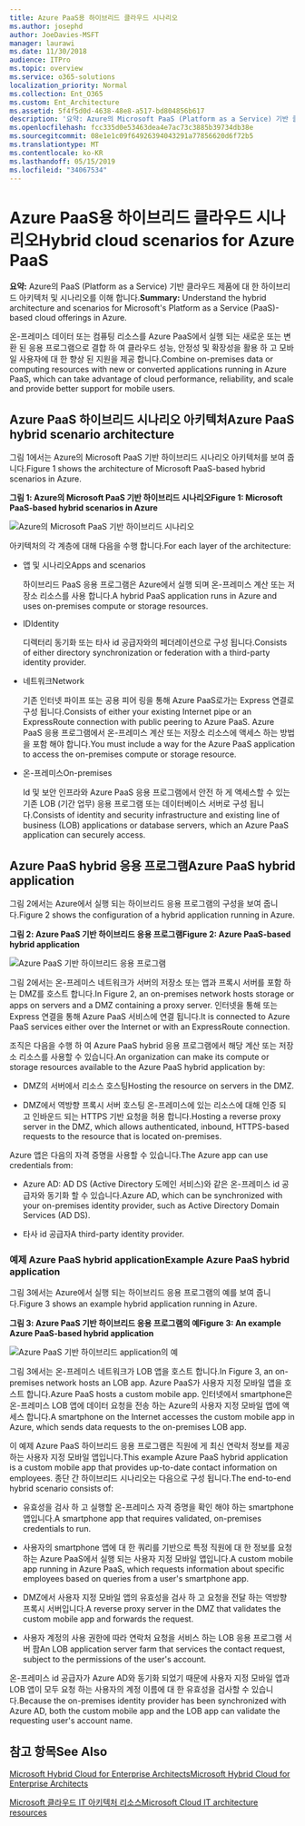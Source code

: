 ```yaml
---
title: Azure PaaS용 하이브리드 클라우드 시나리오
ms.author: josephd
author: JoeDavies-MSFT
manager: laurawi
ms.date: 11/30/2018
audience: ITPro
ms.topic: overview
ms.service: o365-solutions
localization_priority: Normal
ms.collection: Ent_O365
ms.custom: Ent_Architecture
ms.assetid: 5f4f5d0d-4638-48e8-a517-bd804856b617
description: '요약: Azure의 Microsoft PaaS (Platform as a Service) 기반 클라우드 제품에 대 한 하이브리드 아키텍처 및 시나리오를 이해 합니다.'
ms.openlocfilehash: fcc335d0e53463dea4e7ac73c3885b39734db38e
ms.sourcegitcommit: 08e1e1c09f64926394043291a77856620d6f72b5
ms.translationtype: MT
ms.contentlocale: ko-KR
ms.lasthandoff: 05/15/2019
ms.locfileid: "34067534"
---
```

# <a name="hybrid-cloud-scenarios-for-azure-paas"></a><span data-ttu-id="8a385-103">Azure PaaS용 하이브리드 클라우드 시나리오</span><span class="sxs-lookup"><span data-stu-id="8a385-103">Hybrid cloud scenarios for Azure PaaS</span></span>

 <span data-ttu-id="8a385-104">**요약:** Azure의 PaaS (Platform as a Service) 기반 클라우드 제품에 대 한 하이브리드 아키텍처 및 시나리오를 이해 합니다.</span><span class="sxs-lookup"><span data-stu-id="8a385-104">**Summary:** Understand the hybrid architecture and scenarios for Microsoft's Platform as a Service (PaaS)-based cloud offerings in Azure.</span></span>
  
<span data-ttu-id="8a385-105">온-프레미스 데이터 또는 컴퓨팅 리소스를 Azure PaaS에서 실행 되는 새로운 또는 변환 된 응용 프로그램으로 결합 하 여 클라우드 성능, 안정성 및 확장성을 활용 하 고 모바일 사용자에 대 한 향상 된 지원을 제공 합니다.</span><span class="sxs-lookup"><span data-stu-id="8a385-105">Combine on-premises data or computing resources with new or converted applications running in Azure PaaS, which can take advantage of cloud performance, reliability, and scale and provide better support for mobile users.</span></span> 
  
## <a name="azure-paas-hybrid-scenario-architecture"></a><span data-ttu-id="8a385-106">Azure PaaS 하이브리드 시나리오 아키텍처</span><span class="sxs-lookup"><span data-stu-id="8a385-106">Azure PaaS hybrid scenario architecture</span></span>

<span data-ttu-id="8a385-107">그림 1에서는 Azure의 Microsoft PaaS 기반 하이브리드 시나리오 아키텍처를 보여 줍니다.</span><span class="sxs-lookup"><span data-stu-id="8a385-107">Figure 1 shows the architecture of Microsoft PaaS-based hybrid scenarios in Azure.</span></span>
  
<span data-ttu-id="8a385-108">**그림 1: Azure의 Microsoft PaaS 기반 하이브리드 시나리오**</span><span class="sxs-lookup"><span data-stu-id="8a385-108">**Figure 1: Microsoft PaaS-based hybrid scenarios in Azure**</span></span>

![Azure의 Microsoft PaaS 기반 하이브리드 시나리오](media/Hybrid-Poster/Hybrid-Cloud-Stack-PaaS.png)
  
<span data-ttu-id="8a385-110">아키텍처의 각 계층에 대해 다음을 수행 합니다.</span><span class="sxs-lookup"><span data-stu-id="8a385-110">For each layer of the architecture:</span></span>
  
- <span data-ttu-id="8a385-111">앱 및 시나리오</span><span class="sxs-lookup"><span data-stu-id="8a385-111">Apps and scenarios</span></span>
    
    <span data-ttu-id="8a385-112">하이브리드 PaaS 응용 프로그램은 Azure에서 실행 되며 온-프레미스 계산 또는 저장소 리소스를 사용 합니다.</span><span class="sxs-lookup"><span data-stu-id="8a385-112">A hybrid PaaS application runs in Azure and uses on-premises compute or storage resources.</span></span>
    
- <span data-ttu-id="8a385-113">ID</span><span class="sxs-lookup"><span data-stu-id="8a385-113">Identity</span></span>
    
    <span data-ttu-id="8a385-114">디렉터리 동기화 또는 타사 id 공급자와의 페더레이션으로 구성 됩니다.</span><span class="sxs-lookup"><span data-stu-id="8a385-114">Consists of either directory synchronization or federation with a third-party identity provider.</span></span>
    
- <span data-ttu-id="8a385-115">네트워크</span><span class="sxs-lookup"><span data-stu-id="8a385-115">Network</span></span>
    
    <span data-ttu-id="8a385-116">기존 인터넷 파이프 또는 공용 피어 링을 통해 Azure PaaS로가는 Express 연결로 구성 됩니다.</span><span class="sxs-lookup"><span data-stu-id="8a385-116">Consists of either your existing Internet pipe or an ExpressRoute connection with public peering to Azure PaaS.</span></span> <span data-ttu-id="8a385-117">Azure PaaS 응용 프로그램에서 온-프레미스 계산 또는 저장소 리소스에 액세스 하는 방법을 포함 해야 합니다.</span><span class="sxs-lookup"><span data-stu-id="8a385-117">You must include a way for the Azure PaaS application to access the on-premises compute or storage resource.</span></span>
    
- <span data-ttu-id="8a385-118">온-프레미스</span><span class="sxs-lookup"><span data-stu-id="8a385-118">On-premises</span></span>
    
    <span data-ttu-id="8a385-119">Id 및 보안 인프라와 Azure PaaS 응용 프로그램에서 안전 하 게 액세스할 수 있는 기존 LOB (기간 업무) 응용 프로그램 또는 데이터베이스 서버로 구성 됩니다.</span><span class="sxs-lookup"><span data-stu-id="8a385-119">Consists of identity and security infrastructure and existing line of business (LOB) applications or database servers, which an Azure PaaS application can securely access.</span></span>
    
## <a name="azure-paas-hybrid-application"></a><span data-ttu-id="8a385-120">Azure PaaS hybrid 응용 프로그램</span><span class="sxs-lookup"><span data-stu-id="8a385-120">Azure PaaS hybrid application</span></span>

<span data-ttu-id="8a385-121">그림 2에서는 Azure에서 실행 되는 하이브리드 응용 프로그램의 구성을 보여 줍니다.</span><span class="sxs-lookup"><span data-stu-id="8a385-121">Figure 2 shows the configuration of a hybrid application running in Azure.</span></span>
  
<span data-ttu-id="8a385-122">**그림 2: Azure PaaS 기반 하이브리드 응용 프로그램**</span><span class="sxs-lookup"><span data-stu-id="8a385-122">**Figure 2: Azure PaaS-based hybrid application**</span></span>

![Azure PaaS 기반 하이브리드 응용 프로그램](media/Hybrid-Poster/Hybrid-Cloud-Stack-PaaS-Apps.png)
  
<span data-ttu-id="8a385-124">그림 2에서는 온-프레미스 네트워크가 서버의 저장소 또는 앱과 프록시 서버를 포함 하는 DMZ를 호스트 합니다.</span><span class="sxs-lookup"><span data-stu-id="8a385-124">In Figure 2, an on-premises network hosts storage or apps on servers and a DMZ containing a proxy server.</span></span> <span data-ttu-id="8a385-125">인터넷을 통해 또는 Express 연결을 통해 Azure PaaS 서비스에 연결 됩니다.</span><span class="sxs-lookup"><span data-stu-id="8a385-125">It is connected to Azure PaaS services either over the Internet or with an ExpressRoute connection.</span></span>
  
<span data-ttu-id="8a385-126">조직은 다음을 수행 하 여 Azure PaaS hybrid 응용 프로그램에서 해당 계산 또는 저장소 리소스를 사용할 수 있습니다.</span><span class="sxs-lookup"><span data-stu-id="8a385-126">An organization can make its compute or storage resources available to the Azure PaaS hybrid application by:</span></span>
  
- <span data-ttu-id="8a385-127">DMZ의 서버에서 리소스 호스팅</span><span class="sxs-lookup"><span data-stu-id="8a385-127">Hosting the resource on servers in the DMZ.</span></span>
    
- <span data-ttu-id="8a385-128">DMZ에서 역방향 프록시 서버 호스팅 온-프레미스에 있는 리소스에 대해 인증 되 고 인바운드 되는 HTTPS 기반 요청을 허용 합니다.</span><span class="sxs-lookup"><span data-stu-id="8a385-128">Hosting a reverse proxy server in the DMZ, which allows authenticated, inbound, HTTPS-based requests to the resource that is located on-premises.</span></span>
    
<span data-ttu-id="8a385-129">Azure 앱은 다음의 자격 증명을 사용할 수 있습니다.</span><span class="sxs-lookup"><span data-stu-id="8a385-129">The Azure app can use credentials from:</span></span>
  
- <span data-ttu-id="8a385-130">Azure AD: AD DS (Active Directory 도메인 서비스)와 같은 온-프레미스 id 공급자와 동기화 할 수 있습니다.</span><span class="sxs-lookup"><span data-stu-id="8a385-130">Azure AD, which can be synchronized with your on-premises identity provider, such as Active Directory Domain Services (AD DS).</span></span>
    
- <span data-ttu-id="8a385-131">타사 id 공급자</span><span class="sxs-lookup"><span data-stu-id="8a385-131">A third-party identity provider.</span></span>
    
### <a name="example-azure-paas-hybrid-application"></a><span data-ttu-id="8a385-132">예제 Azure PaaS hybrid application</span><span class="sxs-lookup"><span data-stu-id="8a385-132">Example Azure PaaS hybrid application</span></span>

<span data-ttu-id="8a385-133">그림 3에서는 Azure에서 실행 되는 하이브리드 응용 프로그램의 예를 보여 줍니다.</span><span class="sxs-lookup"><span data-stu-id="8a385-133">Figure 3 shows an example hybrid application running in Azure.</span></span>
  
<span data-ttu-id="8a385-134">**그림 3: Azure PaaS 기반 하이브리드 응용 프로그램의 예**</span><span class="sxs-lookup"><span data-stu-id="8a385-134">**Figure 3: An example Azure PaaS-based hybrid application**</span></span>

![Azure PaaS 기반 하이브리드 application의 예](media/Hybrid-Poster/Hybrid-Cloud-Stack-PaaS-Apps-Ex.png)
  
<span data-ttu-id="8a385-136">그림 3에서는 온-프레미스 네트워크가 LOB 앱을 호스트 합니다.</span><span class="sxs-lookup"><span data-stu-id="8a385-136">In Figure 3, an on-premises network hosts an LOB app.</span></span> <span data-ttu-id="8a385-137">Azure PaaS가 사용자 지정 모바일 앱을 호스트 합니다.</span><span class="sxs-lookup"><span data-stu-id="8a385-137">Azure PaaS hosts a custom mobile app.</span></span> <span data-ttu-id="8a385-138">인터넷에서 smartphone은 온-프레미스 LOB 앱에 데이터 요청을 전송 하는 Azure의 사용자 지정 모바일 앱에 액세스 합니다.</span><span class="sxs-lookup"><span data-stu-id="8a385-138">A smartphone on the Internet accesses the custom mobile app in Azure, which sends data requests to the on-premises LOB app.</span></span>
  
<span data-ttu-id="8a385-139">이 예제 Azure PaaS 하이브리드 응용 프로그램은 직원에 게 최신 연락처 정보를 제공 하는 사용자 지정 모바일 앱입니다.</span><span class="sxs-lookup"><span data-stu-id="8a385-139">This example Azure PaaS hybrid application is a custom mobile app that provides up-to-date contact information on employees.</span></span> <span data-ttu-id="8a385-140">종단 간 하이브리드 시나리오는 다음으로 구성 됩니다.</span><span class="sxs-lookup"><span data-stu-id="8a385-140">The end-to-end hybrid scenario consists of:</span></span>
  
- <span data-ttu-id="8a385-141">유효성을 검사 하 고 실행할 온-프레미스 자격 증명을 확인 해야 하는 smartphone 앱입니다.</span><span class="sxs-lookup"><span data-stu-id="8a385-141">A smartphone app that requires validated, on-premises credentials to run.</span></span>
    
- <span data-ttu-id="8a385-142">사용자의 smartphone 앱에 대 한 쿼리를 기반으로 특정 직원에 대 한 정보를 요청 하는 Azure PaaS에서 실행 되는 사용자 지정 모바일 앱입니다.</span><span class="sxs-lookup"><span data-stu-id="8a385-142">A custom mobile app running in Azure PaaS, which requests information about specific employees based on queries from a user's smartphone app.</span></span>
    
- <span data-ttu-id="8a385-143">DMZ에서 사용자 지정 모바일 앱의 유효성을 검사 하 고 요청을 전달 하는 역방향 프록시 서버입니다.</span><span class="sxs-lookup"><span data-stu-id="8a385-143">A reverse proxy server in the DMZ that validates the custom mobile app and forwards the request.</span></span>
    
- <span data-ttu-id="8a385-144">사용자 계정의 사용 권한에 따라 연락처 요청을 서비스 하는 LOB 응용 프로그램 서버 팜</span><span class="sxs-lookup"><span data-stu-id="8a385-144">An LOB application server farm that services the contact request, subject to the permissions of the user's account.</span></span>
    
<span data-ttu-id="8a385-145">온-프레미스 id 공급자가 Azure AD와 동기화 되었기 때문에 사용자 지정 모바일 앱과 LOB 앱이 모두 요청 하는 사용자의 계정 이름에 대 한 유효성을 검사할 수 있습니다.</span><span class="sxs-lookup"><span data-stu-id="8a385-145">Because the on-premises identity provider has been synchronized with Azure AD, both the custom mobile app and the LOB app can validate the requesting user's account name.</span></span>
  
## <a name="see-also"></a><span data-ttu-id="8a385-146">참고 항목</span><span class="sxs-lookup"><span data-stu-id="8a385-146">See Also</span></span>

[<span data-ttu-id="8a385-147">Microsoft Hybrid Cloud for Enterprise Architects</span><span class="sxs-lookup"><span data-stu-id="8a385-147">Microsoft Hybrid Cloud for Enterprise Architects</span></span>](microsoft-hybrid-cloud-for-enterprise-architects.md)
  
[<span data-ttu-id="8a385-148">Microsoft 클라우드 IT 아키텍처 리소스</span><span class="sxs-lookup"><span data-stu-id="8a385-148">Microsoft Cloud IT architecture resources</span></span>](microsoft-cloud-it-architecture-resources.md)


